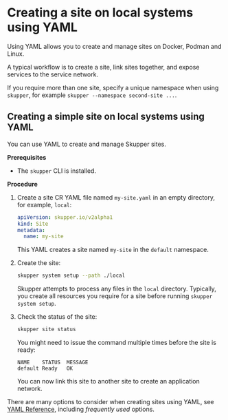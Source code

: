 # Creating a site on local systems using YAML

Using YAML allows you to create and manage sites on Docker, Podman and Linux.

A typical workflow is to create a site, link sites together, and expose services to the service network.

If you require more than one site, specify a unique namespace when using  `skupper`, for example `skupper --namespace second-site ...`.

## Creating a simple site on local systems using YAML

You can use YAML to create and manage Skupper sites.

**Prerequisites**

* The `skupper` CLI is installed.


**Procedure**

1. Create a site CR YAML file named `my-site.yaml` in an empty directory, for example, `local`:

   ```yaml
   apiVersion: skupper.io/v2alpha1
   kind: Site
   metadata:
     name: my-site
   ```
   This YAML creates a site named `my-site` in the `default` namespace.

2. Create the site:
   ```bash
   skupper system setup --path ./local
   ```
   Skupper attempts to process any files in the `local` directory.
   Typically, you create all resources you require for a site before running `skupper system setup`.

3. Check the status of the site:
   ```bash
   skupper site status
   ```
   You might need to issue the command multiple times before the site is ready:
   ```
   NAME    STATUS  MESSAGE
   default Ready   OK
   ```
   You can now link this site to another site to create an application network.

There are many options to consider when creating sites using YAML, see [YAML Reference][yaml-ref], including *frequently used* options.

[yaml-ref]: https://skupperproject.github.io/refdog/resources/index.html